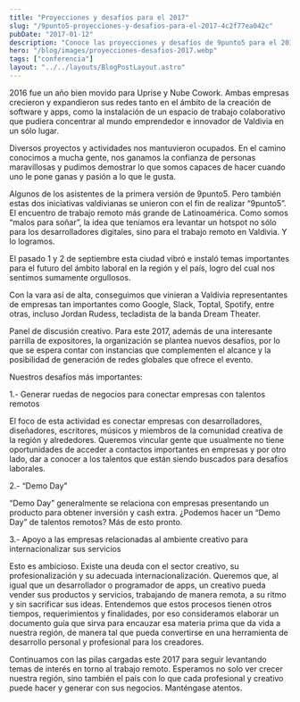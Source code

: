 ```yaml
---
title: "Proyecciones y desafíos para el 2017"
slug: "/9punto5-proyecciones-y-desafios-para-el-2017-4c2f77ea042c"
pubDate: "2017-01-12"
description: "Conoce las proyecciones y desafíos de 9punto5 para el 2017. Impulsamos el trabajo remoto con ruedas de negocios, Demo Day y apoyo a empresas creativas para internacionalizar sus servicios."
hero: "/blog/images/proyecciones-desafios-2017.webp"
tags: ["conferencia"]
layout: "../../layouts/BlogPostLayout.astro"
---
```


2016 fue un año bien movido para Uprise y Nube Cowork. Ambas empresas crecieron y expandieron sus redes tanto en el ámbito de la creación de software y apps, como la instalación de un espacio de trabajo colaborativo que pudiera concentrar al mundo emprendedor e innovador de Valdivia en un sólo lugar.

Diversos proyectos y actividades nos mantuvieron ocupados. En el camino conocimos a mucha gente, nos ganamos la confianza de personas maravillosas y pudimos demostrar lo que somos capaces de hacer cuando uno le pone ganas y pasión a lo que le gusta.


Algunos de los asistentes de la primera versión de 9punto5.
Pero también estas dos iniciativas valdivianas se unieron con el fin de realizar “9punto5”. El encuentro de trabajo remoto más grande de Latinoamérica. Como somos “malos para soñar”, la idea que teníamos era levantar un hotspot no sólo para los desarrolladores digitales, sino para el trabajo remoto en Valdivia. Y lo logramos.

El pasado 1 y 2 de septiembre esta ciudad vibró e instaló temas importantes para el futuro del ámbito laboral en la región y el país, logro del cual nos sentimos sumamente orgullosos.

Con la vara así de alta, conseguimos que vinieran a Valdivia representantes de empresas tan importantes como Google, Slack, Toptal, Spotify, entre otras, incluso Jordan Rudess, tecladista de la banda Dream Theater.


Panel de discusión creativo.
Para este 2017, además de una interesante parrilla de expositores, la organización se plantea nuevos desafíos, por lo que se espera contar con instancias que complementen el alcance y la posibilidad de generación de redes globales que ofrece el evento.

Nuestros desafíos más importantes:

1.- Generar ruedas de negocios para conectar empresas con talentos remotos

El foco de esta actividad es conectar empresas con desarrolladores, diseñadores, escritores, músicos y miembros de la comunidad creativa de la región y alrededores. Queremos vincular gente que usualmente no tiene oportunidades de acceder a contactos importantes en empresas y por otro lado, dar a conocer a los talentos que están siendo buscados para desafíos laborales.

2.- “Demo Day”

“Demo Day” generalmente se relaciona con empresas presentando un producto para obtener inversión y cash extra. ¿Podemos hacer un “Demo Day” de talentos remotos? Más de esto pronto.

3.- Apoyo a las empresas relacionadas al ambiente creativo para internacionalizar sus servicios

Esto es ambicioso. Existe una deuda con el sector creativo, su profesionalización y su adecuada internacionalización. Queremos que, al igual que un desarrollador o programador de apps, un creativo pueda vender sus productos y servicios, trabajando de manera remota, a su ritmo y sin sacrificar sus ideas. Entendemos que estos procesos tienen otros tiempos, requerimientos y finalidades, por eso consideramos elaborar un documento guía que sirva para encauzar esa materia prima que da vida a nuestra región, de manera tal que pueda convertirse en una herramienta de desarrollo personal y profesional para los creadores.

Continuamos con las pilas cargadas este 2017 para seguir levantando temas de interés en torno al trabajo remoto. Esperamos no solo ver crecer nuestra región, sino también el país con lo que cada profesional y creativo puede hacer y generar con sus negocios. Manténgase atentos.